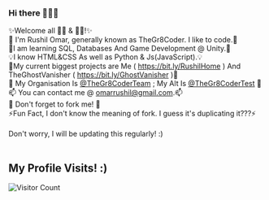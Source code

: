 ### Hi there 👋👋👋

✨Welcome all 👩‍💻 & 👨‍💻!✨<br>
👋 I'm Rushil Omar, generally known as TheGr8Coder. I like to code.👋<br>
🌱I am learning SQL, Databases And Game Development @ Unity.🌱<br>
💡I know HTML&CSS As well as Python & Js(JavaScript).💡<br>
🔭My current biggest projects are Me ( https://bit.ly/RushilHome ) And TheGhostVanisher ( https://bit.ly/GhostVanisher )🔭<br>
🏨 My Organisation Is <a href = "https://github.com/TheGr8CoderTeam" target="_blank" >@TheGr8CoderTeam</a> ; My Alt Is <a href = "https://github.com/TheGr8CoderTest" target="_blank" >@TheGr8CoderTest</a> 🏨<br>
📫 You can contact me @ omarrushil@gmail.com.📫 <br>
🍴 Don't forget to fork me! 🍴<br>
⚡Fun Fact, I don't know the meaning of fork. I guess it's duplicating it???⚡<br>
<br>
Don't worry, I will be updating this regularly! :) <br> <br>
<h2> My Profile Visits! :) </h2>

![Visitor Count](https://profile-counter.glitch.me/TheGr8Coder/count.svg)
